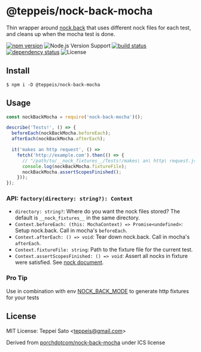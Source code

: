 # @teppeis/nock-back-mocha

Thin wrapper around [nock.back](https://github.com/nock/nock#nock-back) that uses different nock files for each test, and cleans up when the mocha test is done.

[![npm version][npm-image]][npm-url]
![Node.js Version Support][node-version]
[![build status][circleci-image]][circleci-url]
[![dependency status][deps-image]][deps-url]
![License][license]

## Install

```console
$ npm i -D @teppeis/nock-back-mocha
```

## Usage

```js
const nockBackMocha = require('nock-back-mocha')();

describe('Tests!', () => {
  beforeEach(nockBackMocha.beforeEach);
  afterEach(nockBackMocha.afterEach);

  it('makes an http request', () =>
    fetch('http://example.com').then(() => {
      // "/path/to/__nock_fixtures__/Tests!/makes\ an\ http\ request.json"
      console.log(nockBackMocha.fixtureFile);
      nockBackMocha.assertScopesFinished();
    }));
});
```

### API: `factory(directory: string?): Context`

- `directory: string?`: Where do you want the nock files stored? The default is `__nock_fixtures__` in the same directory.
- `Context.beforeEach: (this: MochaContext) => Promise<undefined>`: Setup nock.back. Call in mocha's `beforeEach`.
- `Context.afterEach: () => void`: Tear down nock.back. Call in mocha's `afterEach`.
- `Context.fixtureFile: string`: Path to the fixture file for the current test.
- `Context.assertScopesFinished: () => void`: Assert all nocks in fixture were satisfied. See [nock document](https://github.com/nock/nock).

### Pro Tip

Use in combination with env [NOCK_BACK_MODE](https://github.com/nock/nock#modes) to generate http fixtures for your tests

## License

MIT License: Teppei Sato &lt;teppeis@gmail.com&gt;

Derived from [porchdotcom/nock-back-mocha](https://github.com/porchdotcom/nock-back-mocha) under ICS license

[npm-image]: https://img.shields.io/npm/v/@teppeis/nock-back-mocha.svg
[npm-url]: https://npmjs.org/package/@teppeis/nock-back-mocha
[npm-downloads-image]: https://img.shields.io/npm/dm/@teppeis/nock-back-mocha.svg
[deps-image]: https://img.shields.io/david/teppeis/nock-back-mocha.svg
[deps-url]: https://david-dm.org/teppeis/nock-back-mocha
[node-version]: https://img.shields.io/badge/Node.js%20support-v6,v8,v10-brightgreen.svg
[license]: https://img.shields.io/npm/l/@teppeis/nock-back-mocha.svg
[circleci-image]: https://circleci.com/gh/teppeis/nock-back-mocha.svg?style=shield
[circleci-url]: https://circleci.com/gh/teppeis/nock-back-mocha
